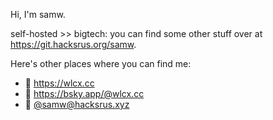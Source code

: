 Hi, I'm samw.

self-hosted >> bigtech: you can find some other stuff over at https://git.hacksrus.org/samw.

Here's other places where you can find me:
- 🔗 https://wlcx.cc
- 🦋 https://bsky.app/@wlcx.cc
- 🐘 [@samw@hacksrus.xyz](https://hacksrus.xyz/samw)
